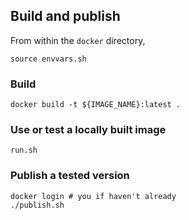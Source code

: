 


## Build and publish



From within the `docker` directory,

    source envvars.sh

### Build

    docker build -t ${IMAGE_NAME}:latest .

### Use or test a locally built image

    run.sh

### Publish a tested version

    docker login # you if haven't already
    ./publish.sh
